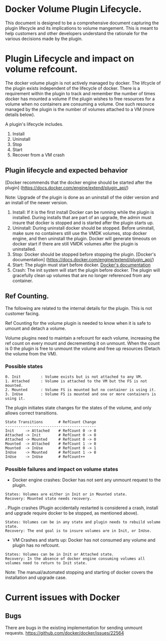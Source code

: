 # Docker Volume Plugin Lifecycle.

This document is designed to be a comprehensive document capturing the plugin lifecycle and its implications to volume mangement.
This is meant to help customers and other developers understand the rationale for the various decisions made by the plugin.

# Plugin Lifecycle and impact on volume refcount.

The docker volume plugin is not actively managed by docker. The lifcycle of the plugin exists independent of the lifecycle of docker. There is a requirement within the plugin to track and remember the number of times docker has mounted a volume if the plugin wishes to free resources for a volume when no containers are consuming a volume. One such resource managed by the plugin is the number of volumes attached to a VM (more details below).

A plugin's lifecycle includes.

1. Install
2. Uninstall
3. Stop
4. Start
5. Recover from a VM crash

## Plugin lifecycle and expected behavior

[Docker recommends that the docker engine should be started after the plugin] (https://docs.docker.com/engine/extend/plugin_api/)

Note: Upgrade of the plugin is done as an uninstall of the older version and an install of the newer version.

1. Install: If it is the first install Docker can be running while the plugin is installed. During installs that are part of an upgrade, the admin must insure that docker is stopped and is started after the plugin starts up.
2. Uninstall: During uninstall docker should be stopped. Before uninstall, make sure no containers still use the VMDK volumes, stop docker engine, and then uninstall the plugin. Docker will generate timeouts on docker start if there are still VMDK volumes after the plugin is uninstalled.
3. Stop: Docker should be stopped before stopping the plugin. [Docker's documentation] (https://docs.docker.com/engine/extend/plugin_api/)
4. Start: The plugin must start before docker. [Docker's documentation](https://docs.docker.com/engine/extend/plugin_api/)
5. Crash: The init system will start the plugin before docker. The plugin will gracefully clean up volumes that are no longer referenced from any container. 

## Ref Counting.

The following are related to the internal details for the plugin. This is not customer facing.

Ref Counting for the volume plugin is needed to know when it is safe to umount and detach a volume.

Volume plugins need to maintain a refcount for each volume, increasing the ref count on every mount and decrementing it on unmount. When the count is 0 the plugin is free to unmount the volume and free up resources (Detach the volume from the VM).

### Possible states
```
0. Init         : Volume exists but is not attached to any VM.
1. Attached     : Volume is attached to the VM but the FS is not mounted.
2. Mounted      : Volume FS is mounted but no container is using it.
3. InUse        : Volume FS is mounted and one or more containers is using it.
```

The plugin initiates state changes for the states of the volume, and only allows correct transitions.

```
State Transitions       # RefCount Change
-----------------------------------------
Init 	 -> Attached    # RefCount 0 -> 0
Attached -> Init        # RefCount 0 -> 0
Attached -> Mounted     # RefCount 0 -> 0
Mounted  -> Attached    # RefCount 1 -> 0
Mounted  -> InUse       # RefCount 0 -> 1
InUse    -> Mounted     # RefCount 1 -> 0
InUse 	 -> InUse       # RefCount++
```

### Possible failures and impact on volume states

* Docker engine crashes: Docker has not sent any unmount request to the plugin.
```
States: Volumes are either in Init or in Mounted state. 
Recovery: Mounted state needs recovery.
```
. Plugin crashes (Plugin accidentally restarted is considered a crash, install and upgrade require docker to be stopped, as mentioned above).
 ```
States: Volumes can be in any state and plugin needs to rebuild volume state. 
Recovery: The end goal is to insure volumes are in Init, or InUse.
```
* VM Crashes and starts up: Docker has not consumed any volume and plugin has no refcount.
```
States: Volumes can be in Init or Attached state. 
Recovery: In the absence of docker engine consuming volumes all volumes need to return to Init state.
```

Note: The manual/automated stopping and starting of docker covers the installation and upgrade case.

# Current issues with Docker

## Bugs 
There are bugs in the existing implementation for sending unmount requests. https://github.com/docker/docker/issues/22564
